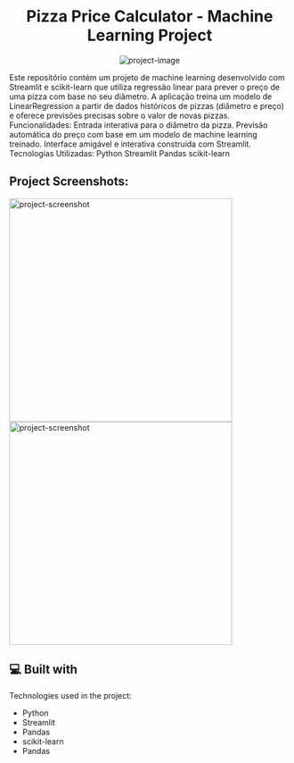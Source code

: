 <h1 align="center" id="title">Pizza Price Calculator - Machine Learning Project</h1>

<p align="center"><img src="https://media.discordapp.net/attachments/472081051120828416/1284520125239656529/image.png?ex=66e6ee17&amp;is=66e59c97&amp;hm=1d9ca2b5541e084be8eb5945daa0d8dbfc0d847a94580a637785adfbfc51a153&amp;=&amp;format=webp&amp;quality=lossless&amp;width=1187&amp;height=662" alt="project-image"></p>

<p id="description">Este repositório contém um projeto de machine learning desenvolvido com Streamlit e scikit-learn que utiliza regressão linear para prever o preço de uma pizza com base no seu diâmetro. A aplicação treina um modelo de LinearRegression a partir de dados históricos de pizzas (diâmetro e preço) e oferece previsões precisas sobre o valor de novas pizzas. Funcionalidades: Entrada interativa para o diâmetro da pizza. Previsão automática do preço com base em um modelo de machine learning treinado. Interface amigável e interativa construída com Streamlit. Tecnologias Utilizadas: Python Streamlit Pandas scikit-learn</p>

<h2>Project Screenshots:</h2>

<img src="https://media.discordapp.net/attachments/472081051120828416/1284520069916790804/image.png?ex=66e6ee09&amp;is=66e59c89&amp;hm=c0852d6ef1362c1ef4edf15b8d29c0d1edb2a28b55e218982420e3a18d853298&amp;=&amp;format=webp&amp;quality=lossless&amp;width=1202&amp;height=662" alt="project-screenshot" width="400" height="400/">

<img src="https://media.discordapp.net/attachments/472081051120828416/1284520125239656529/image.png?ex=66e6ee17&amp;is=66e59c97&amp;hm=1d9ca2b5541e084be8eb5945daa0d8dbfc0d847a94580a637785adfbfc51a153&amp;=&amp;format=webp&amp;quality=lossless&amp;width=1187&amp;height=662" alt="project-screenshot" width="400" height="400/">

  
  
<h2>💻 Built with</h2>

Technologies used in the project:

*   Python
*   Streamlit
*   Pandas
*   scikit-learn
*   Pandas
